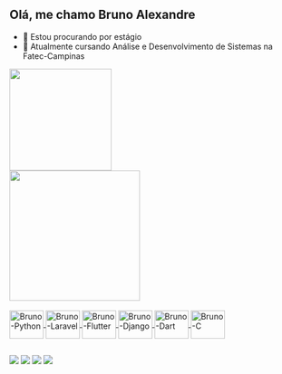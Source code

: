 <link rel="stylesheet" href="https://cdn.jsdelivr.net/gh/devicons/devicon@v2.14.0/devicon.min.css">

## Olá, me chamo Bruno Alexandre

- 👀 Estou procurando por estágio
- 🌱 Atualmente cursando Análise e Desenvolvimento de Sistemas na Fatec-Campinas

<div>
  <a href="https://github.com/brunowalex">
  <img height="180em" src="https://github-readme-stats.vercel.app/api?username=brunowalex&show_icons=true&theme=dark&include_all_commits-true&count_private-true"/><br>
  <img height="230em" src="https://github-readme-stats.vercel.app/api/top-langs/?username=brunowalex&layout=compact&langs_count=16&theme=dark"/>
</div>

<div style="display: inline_block"><br>
  <img align="center" alt="Bruno-Python" height="50" width="60" src="https://cdn.jsdelivr.net/gh/devicons/devicon/icons/python/python-original-wordmark.svg" />
  <img align="center" alt="Bruno-Laravel" height="50" width="60" src="https://cdn.jsdelivr.net/gh/devicons/devicon/icons/laravel/laravel-plain-wordmark.svg" />
  <img align="center" alt="Bruno-Flutter" height="50" width="60" src="https://cdn.jsdelivr.net/gh/devicons/devicon/icons/flutter/flutter-original.svg" />
  <img align="center" alt="Bruno-Django" height="50" width="60" src="https://cdn.jsdelivr.net/gh/devicons/devicon/icons/django/django-original.svg" />
  <img align="center" alt="Bruno-Dart" height="50" width="60" src="https://cdn.jsdelivr.net/gh/devicons/devicon/icons/dart/dart-original.svg" />
  <img align="center" alt="Bruno-C" height="50" width="60" src="https://cdn.jsdelivr.net/gh/devicons/devicon/icons/c/c-original.svg" />
</div>

##

<div>
  <a href="https://instagram.com/brunowalex" target="_blank"><img src="https://img.shields.io/badge/-Instagram-%23E4405F?style=for-the-badge&logo=instagram&logoColor=white" target="_blank"></a>
 	<a href="https://www.twitch.tv/brunnow_" target="_blank"><img src="https://img.shields.io/badge/Twitch-9146FF?style=for-the-badge&logo=twitch&logoColor=white" target="_blank"></a>
  <a href="#" target="_blank"><img src="https://img.shields.io/badge/Discord-7289DA?style=for-the-badge&logo=discord&logoColor=white" target="_blank"></a> 
  <a href="https://www.linkedin.com/in/bruno-alexandre-b112b592/" target="_blank"><img src="https://img.shields.io/badge/-LinkedIn-%230077B5?style=for-the-badge&logo=linkedin&logoColor=white" target="_blank"></a>   
</div>
